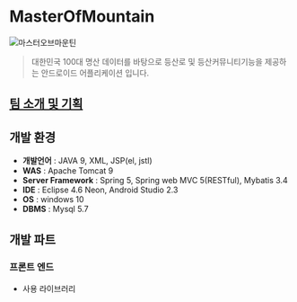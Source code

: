 # MasterOfMountain
![마스터오브마운틴]( "") 

> 대한민국 100대 명산 데이터를 바탕으로 등산로 및 등산커뮤니티기능을 제공하는 안드로이드 어플리케이션 입니다.


## [팀 소개 및 기획]()

## 개발 환경
* **개발언어** : JAVA 9, XML, JSP(el, jstl)
* **WAS** : Apache Tomcat 9
* **Server Framework** : Spring 5, Spring web MVC 5(RESTful), Mybatis 3.4
* **IDE** : Eclipse 4.6 Neon, Android Studio 2.3 
* **OS** : windows 10
* **DBMS** : Mysql 5.7

## 개발 파트
### 프론트 엔드
* 사용 라이브러리
